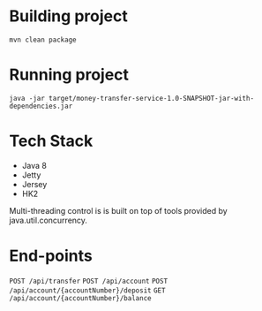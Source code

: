 # Building project
`mvn clean package`

# Running project
`java -jar target/money-transfer-service-1.0-SNAPSHOT-jar-with-dependencies.jar`

# Tech Stack
* Java 8
* Jetty
* Jersey
* HK2

Multi-threading control is is built on top of tools provided by java.util.concurrency.

# End-points
`POST /api/transfer`
`POST /api/account`
`POST /api/account/{accountNumber}/deposit`
`GET /api/account/{accountNumber}/balance`
